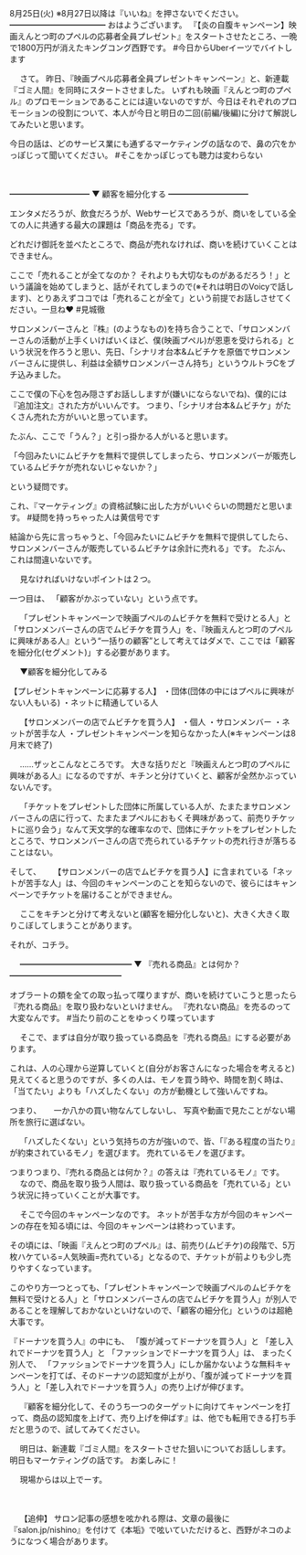 8月25日(火) ※8月27日以降は『いいね』を押さないでください。
━━━━━━━━━━━━
おはようございます。
『【炎の自腹キャンペーン】映画えんとつ町のプペルの応募者全員プレゼント』をスタートさせたところ、一晩で1800万円が消えたキングコング西野です。
#今日からUberイーツでバイトします

　
さて。
昨日、『映画プペル応募者全員プレゼントキャンペーン』と、新連載『ゴミ人間』を同時にスタートさせました。
いずれも映画『えんとつ町のプペル』のプロモーションであることには違いないのですが、今日はそれぞれのプロモーションの役割について、本人が今日と明日の二回(前編/後編)に分けて解説してみたいと思います。

今日の話は、どのサービス業にも通ずるマーケティングの話なので、鼻の穴をかっぽじって聞いてください。
#そこをかっぽじっても聴力は変わらない

　

━━━━━━━━━━
▼ 顧客を細分化する
━━━━━━━━━━

エンタメだろうが、飲食だろうが、Webサービスであろうが、商いをしている全ての人に共通する最大の課題は「商品を売る」です。

どれだけ御託を並べたところで、商品が売れなければ、商いを続けていくことはできません。

ここで「売れることが全てなのか？ それよりも大切なものがあるだろう！」という議論を始めてしまうと、話がそれてしまうので(※それは明日のVoicyで話します)、とりあえずココでは「売れることが全て」という前提でお話しさせてください。一旦ね♥️
#見城徹

サロンメンバーさんと『株』(のようなもの)を持ち合うことで、「サロンメンバーさんの活動が上手くいけばいくほど、僕(映画プペル)が恩恵を受けられる」という状況を作ろうと思い、先日、「シナリオ台本&ムビチケを原価でサロンメンバーさんに提供し、利益は全額サロンメンバーさん持ち」というウルトラCをブチ込みました。

ここで僕の下心を包み隠さずお話ししますが(嫌いにならないでね)、僕的には『追加注文』された方がいいんです。
つまり、「シナリオ台本&ムビチケ」がたくさん売れた方がいいと思っています。

たぶん、ここで「うん？」と引っ掛かる人がいると思います。

「今回みたいにムビチケを無料で提供してしまったら、サロンメンバーが販売しているムビチケが売れないじゃないか？」

という疑問です。

これ、『マーケティング』の資格試験に出した方がいいぐらいの問題だと思います。
#疑問を持っちゃった人は黄信号です

結論から先に言っちゃうと、「今回みたいにムビチケを無料で提供してしたら、サロンメンバーさんが販売しているムビチケは余計に売れる」です。
たぶん、これは間違いないです。

　
見なければいけないポイントは２つ。

一つ目は、 「顧客がかぶっていない」という点です。

　
「プレゼントキャンペーンで映画プペルのムビチケを無料で受けとる人」と「サロンメンバーさんの店でムビチケを買う人」を、『映画えんとつ町のプペルに興味がある人』という“一括りの顧客”として考えてはダメで、ここでは「顧客を細分化(セグメント)」する必要があります。

　
▼顧客を細分化してみる
　
　

【プレゼントキャンペーンに応募する人】
・団体(団体の中にはプペルに興味がない人もいる)
・ネットに精通している人

　
【サロンメンバーの店でムビチケを買う人】
・個人
・サロンメンバー
・ネットが苦手な人
・プレゼントキャンペーンを知らなかった人(※キャンペーンは8月末で終了)

　
……ザッとこんなところです。
大きな括りだと『映画えんとつ町のプペルに興味がある人』になるのですが、キチンと分けていくと、顧客が全然かぶっていないんです。

　
「チケットをプレゼントした団体に所属している人が、たまたまサロンメンバーさんの店に行って、たまたまプペルにおもくそ興味があって、前売りチケットに巡り会う」なんて天文学的な確率なので、団体にチケットをプレゼントしたところで、サロンメンバーさんの店で売られているチケットの売れ行きが落ちることはない。

そして、
　
【サロンメンバーの店でムビチケを買う人】に含まれている「ネットが苦手な人」は、今回のキャンペーンのことを知らないので、彼らにはキャンペーンでチケットを届けることができません。

　
ここをキチンと分けて考えないと(顧客を細分化しないと)、大きく大きく取りこぼしてしまうことがあります。

それが、コチラ。

　
━━━━━━━━━━━━━━
▼ 『売れる商品』とは何か？
━━━━━━━━━━━━━━

オブラートの類を全ての取っ払って喋りますが、商いを続けていこうと思ったら『売れる商品』を取り扱わないといけません。
『売れない商品』を売るのって大変なんです。
#当たり前のことをゆっくり喋っています

　
そこで、まずは自分が取り扱っている商品を『売れる商品』にする必要があります。

これは、人の心理から逆算していくと(自分がお客さんになった場合を考えると)見えてくると思うのですが、多くの人は、モノを買う時や、時間を割く時は、「当てたい」よりも「ハズしたくない」の方が動機として強いんですね。

つまり、
　
一か八かの買い物なんてしないし、
写真や動画で見たことがない場所を旅行に選ばない。

　
「ハズしたくない」という気持ちの方が強いので、皆、「『ある程度の当たり』が約束されているモノ」を選びます。
売れているモノを選びます。

つまりつまり、『売れる商品とは何か？』の答えは『売れているモノ』です。
　
なので、商品を取り扱う人間は、取り扱っている商品を「売れている」という状況に持っていくことが大事です。

　
そこで今回のキャンペーンなのです。
ネットが苦手な方が今回のキャンペーンの存在を知る頃には、今回のキャンペーンは終わっています。

その頃には、「映画『えんとつ町のプペル』は、前売り(ムビチケ)の段階で、5万枚ハケている=人気映画=売れている」となるので、チケットが前よりも少し売りやすくなっています。

このやり方一つとっても、「プレゼントキャンペーンで映画プペルのムビチケを無料で受けとる人」と「サロンメンバーさんの店でムビチケを買う人」が別人であることを理解しておかないといけないので、「顧客の細分化」というのは超絶大事です。

『ドーナツを買う人』の中にも、
「腹が減ってドーナツを買う人」と
「差し入れでドーナツを買う人」と
「ファッションでドーナツを買う人」は、
まったく別人で、
「ファッションでドーナツを買う人」にしか届かないような無料キャンペーンを打てば、そのドーナツの認知度が上がり、「腹が減ってドーナツを買う人」と「差し入れでドーナツを買う人」の売り上げが伸びます。

　
『顧客を細分化して、そのうち一つのターゲットに向けてキャンペーンを打って、商品の認知度を上げて、売り上げを伸ばす』は、他でも転用できる打ち手だと思うので、試してみてください。

　
明日は、新連載『ゴミ人間』をスタートさせた狙いについてお話しします。
明日もマーケティングの話です。
お楽しみに！

　
現場からは以上でーす。

　
　　

　
【追伸】
サロン記事の感想を呟かれる際は、文章の最後に『salon.jp/nishino』を付けて《本垢》で呟いていただけると、西野がネコのようになつく場合があります。

